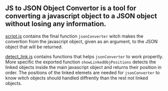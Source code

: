 ## JS to JSON Object Convertor is a tool for converting a javascript object to a JSON object without losing any information.


 [script.js](https://github.com/MenelaosArxidi/JS_to_JSON_Object_Convertor/blob/main/detect_link.js) contains the final function `jsonConverter` witch makes the convertion from the javascript object, given as an argument, to the JSON object that will be returned.


 [detect_link.js](https://github.com/MenelaosArxidi/JS_to_JSON_Object_Convertor/blob/main/script.js) contains functions that helps `jsonConverter` to work propertly. More specific the exported function `showLinkedObjPositions` detects the linked objects inside the main javascript object and returns their position in order.
 The positions of the linked elemets are needed for `jsonConverter` to know witch objects should handled diffrently than the rest not linked objects.